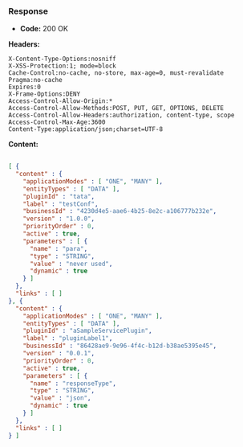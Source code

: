 ### Response

* **Code:** 200 OK

**Headers:**

`X-Content-Type-Options:nosniff`  
`X-XSS-Protection:1; mode=block`  
`Cache-Control:no-cache, no-store, max-age=0, must-revalidate`  
`Pragma:no-cache`  
`Expires:0`  
`X-Frame-Options:DENY`  
`Access-Control-Allow-Origin:*`  
`Access-Control-Allow-Methods:POST, PUT, GET, OPTIONS, DELETE`  
`Access-Control-Allow-Headers:authorization, content-type, scope`  
`Access-Control-Max-Age:3600`  
`Content-Type:application/json;charset=UTF-8`  

**Content:**

```json
    
[ {
  "content" : {
    "applicationModes" : [ "ONE", "MANY" ],
    "entityTypes" : [ "DATA" ],
    "pluginId" : "tata",
    "label" : "testConf",
    "businessId" : "4230d4e5-aae6-4b25-8e2c-a106777b232e",
    "version" : "1.0.0",
    "priorityOrder" : 0,
    "active" : true,
    "parameters" : [ {
      "name" : "para",
      "type" : "STRING",
      "value" : "never used",
      "dynamic" : true
    } ]
  },
  "links" : [ ]
}, {
  "content" : {
    "applicationModes" : [ "ONE", "MANY" ],
    "entityTypes" : [ "DATA" ],
    "pluginId" : "aSampleServicePlugin",
    "label" : "pluginLabel1",
    "businessId" : "86428ae9-9e96-4f4c-b12d-b38ae5395e45",
    "version" : "0.0.1",
    "priorityOrder" : 0,
    "active" : true,
    "parameters" : [ {
      "name" : "responseType",
      "type" : "STRING",
      "value" : "json",
      "dynamic" : true
    } ]
  },
  "links" : [ ]
} ]
```
